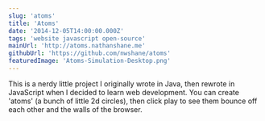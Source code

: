 ```yaml
---
slug: 'atoms'
title: 'Atoms'
date: '2014-12-05T14:00:00.000Z'
tags: 'website javascript open-source'
mainUrl: 'http://atoms.nathanshane.me'
githubUrl: 'https://github.com/nwshane/atoms'
featuredImage: 'Atoms-Simulation-Desktop.png'
---
```


This is a nerdy little project I originally wrote in Java, then rewrote in JavaScript when I decided to learn web development. You can create 'atoms' (a bunch of little 2d circles), then click play to see them bounce off each other and the walls of the browser.
